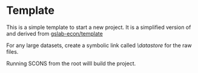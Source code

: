 # Template

This is a simple template to start a new project. It is a simplified version of and derived from [gslab-econ/template](https://github.com/gslab-econ/template)

For any large datasets, create a symbolic link called *\datastore* for the raw files.

Running SCONS from the root willl build the project.
